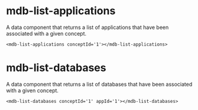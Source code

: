 # mdb-list-applications

A data component that returns a list of applications that have been associated with a given concept.


    <mdb-list-applications conceptId='1'></mdb-list-applications>


# mdb-list-databases

A data component that returns a list of databases that have been associated with a given concept.


    <mdb-list-databases conceptId='1' appId='1'></mdb-list-databases>



